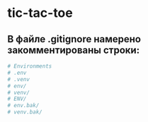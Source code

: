 # tic-tac-toe

## В файле .gitignore намерено закомментированы строки:
``` Python
# Environments
# .env
# .venv
# env/
# venv/
# ENV/
# env.bak/
# venv.bak/
```